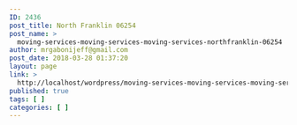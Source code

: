 ```yaml
---
ID: 2436
post_title: North Franklin 06254
post_name: >
  moving-services-moving-services-moving-services-northfranklin-06254
author: mrgabonijeff@gmail.com
post_date: 2018-03-28 01:37:20
layout: page
link: >
  http://localhost/wordpress/moving-services-moving-services-moving-services-northfranklin-06254/
published: true
tags: [ ]
categories: [ ]
---
```

